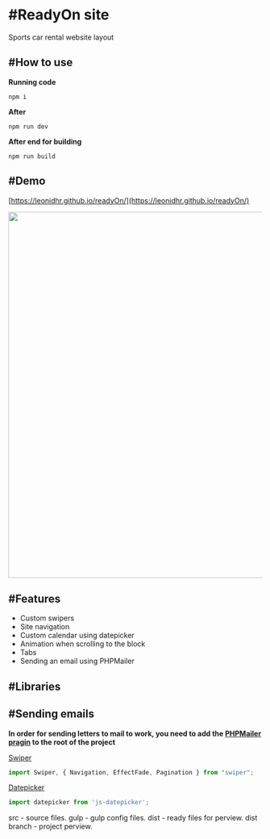 # \#ReadyOn site
Sports car rental website layout

## \#How to use
__Running code__
```
npm i
```
__After__
```
npm run dev
```
__After end for building__
```
npm run build
```
## \#Demo
[https://leonidhr.github.io/readyOn/](https://leonidhr.github.io/readyOn/)

<img src="./src/img/preview.gif" width="726">

## \#Features
* Custom swipers
* Site navigation
* Custom calendar using datepicker
* Animation when scrolling to the block
* Tabs
* Sending an email using PHPMailer


## \#Libraries

## \#Sending emails

__In order for sending letters to mail to work, you need to add the [PHPMailer pragin](https://github.com/PHPMailer/PHPMailer) to the root of the project__

[Swiper](https://swiperjs.com)
```js
import Swiper, { Navigation, EffectFade, Pagination } from "swiper";
```
[Datepicker](https://www.npmjs.com/package/js-datepicker)
```js
import datepicker from 'js-datepicker';
```

src - source files. gulp - gulp config files. dist - ready files for perview. dist branch - project perview.